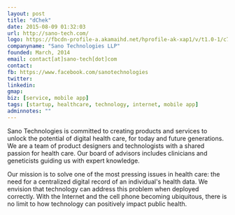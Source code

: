 ```yaml
---
layout: post
title: "dChek"
date: 2015-08-09 01:32:03
url: http://sano-tech.com/
logo: https://fbcdn-profile-a.akamaihd.net/hprofile-ak-xap1/v/t1.0-1/c76.0.160.160/p160x160/11659226_627377320732808_4208567706763604201_n.jpg?oh=99405541ff94059fd536dcb279b47201&oe=568134AC&__gda__=1448212668_eb5e7655ec30fcd28ec7ecad09ff0113
companyname: "Sano Technologies LLP"
founded: March, 2014
email: contact[at]sano-tech[dot]com
contact: 
fb: https://www.facebook.com/sanotechnologies
twitter: 
linkedin: 
gmap:
biz: [service, mobile app]
tags: [startup, healthcare, technology, internet, mobile app]
adminnotes: ""
---
```

Sano Technologies is committed to creating products and services to unlock the potential of digital health care, for today and future generations.  We are a team of product designers and technologists with a shared passion for health care.  Our board of advisors includes clinicians and geneticists guiding us with expert knowledge.

Our mission is to solve one of the most pressing issues in health care: the need for a centralized digital record of an individual's health data.  We envision that technology can address this problem when deployed correctly.  With the Internet and the cell phone becoming ubiquitous, there is no limit to how technology can positively impact public health.
